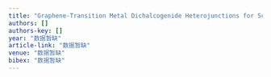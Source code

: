 ```yaml
---
title: "Graphene-Transition Metal Dichalcogenide Heterojunctions for Scalable and Low-Power Complementary Integrated Circuits"
authors: []
authors-key: []
year: "数据暂缺"
article-link: "数据暂缺"
venue: "数据暂缺"
bibex: "数据暂缺"
---
```

